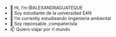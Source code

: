 - 👋 Hi, I’m @ALEXANDRAGUATEQUE
- 👀  Soy estudiante de la universidad EAN 
- 🌱 I’m currently  estudieando iingenieria ambiental 
- 💞️ Soy reponsable ,compañerista 
- 📫   Quiero viajar por rl mundo

<!---
ALEXANDRAGUATEQUE/ALEXANDRAGUATEQUE is a ✨ special ✨ repository because its `README.md` (this file) appears on your GitHub profile.
You can click the Preview link to take a look at your changes.
--->
